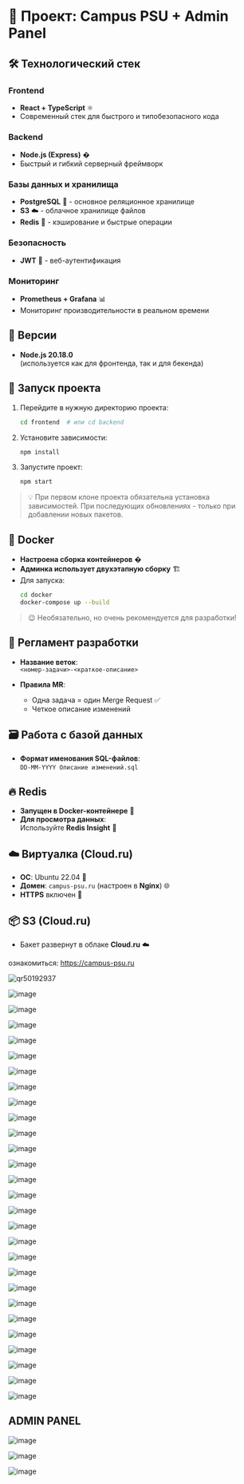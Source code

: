
# 🚀 Проект: Campus PSU + Admin Panel

## 🛠 Технологический стек

### Frontend
- **React + TypeScript** ⚛️  
- Современный стек для быстрого и типобезопасного кода

### Backend
- **Node.js (Express)** �  
- Быстрый и гибкий серверный фреймворк

### Базы данных и хранилища
- **PostgreSQL** 🐘 - основное реляционное хранилище
- **S3** ☁️ - облачное хранилище файлов
- **Redis** 🧠 - кэширование и быстрые операции

### Безопасность
- **JWT** 🔑 - веб-аутентификация

### Мониторинг
- **Prometheus + Grafana** 📊  
- Мониторинг производительности в реальном времени

## 📌 Версии

- **Node.js 20.18.0**  
  (используется как для фронтенда, так и для бекенда)  

## 🚀 Запуск проекта

1. Перейдите в нужную директорию проекта:
   ```bash
   cd frontend  # или cd backend
   ```
2. Установите зависимости:
   ```bash
   npm install
   ```
3. Запустите проект:
   ```bash
   npm start
   ```

> 💡 При первом клоне проекта обязательна установка зависимостей. При последующих обновлениях - только при добавлении новых пакетов.

## 🐳 Docker

- **Настроена сборка контейнеров** �
- **Админка использует двухэтапную сборку** 🏗
- Для запуска:
  ```bash
  cd docker
  docker-compose up --build
  ```

> 😉 Необязательно, но очень рекомендуется для разработки!

## 🔄 Регламент разработки

- **Название веток**:  
  `<номер-задачи>-<краткое-описание>`  
  
- **Правила MR**:  
  - Одна задача = один Merge Request ✅  
  - Четкое описание изменений


## 🗃 Работа с базой данных

- **Формат именования SQL-файлов**:  
  `DD-MM-YYYY Описание изменений.sql`

## 🔥 Redis

- **Запущен в Docker-контейнере** 🐳
- **Для просмотра данных**:  
  Используйте **Redis Insight** 👀

## ☁️ Виртуалка (Cloud.ru)  

- **ОС**: Ubuntu 22.04 🐧  
- **Домен**: `campus-psu.ru` (настроен в **Nginx**) 🌐  
- **HTTPS** включен 🔐  

## 📦 S3 (Cloud.ru)  

- Бакет развернут в облаке **Cloud.ru** ☁️

ознакомиться: https://campus-psu.ru

![qr50192937](https://github.com/user-attachments/assets/dae800a1-e73b-421b-b653-9a0d80c89e4d)


![image](https://github.com/user-attachments/assets/2a03e287-29ff-4748-a824-6e54c8534f17)

![image](https://github.com/user-attachments/assets/d077a746-01b2-4f11-b93d-39431794e12b)

![image](https://github.com/user-attachments/assets/6f64c966-a051-46ca-9eb6-0fe9891b4e2f)

![image](https://github.com/user-attachments/assets/ef2ada15-f310-46d4-a2ea-514c0dff51f2)

![image](https://github.com/user-attachments/assets/4414c0bf-9198-4ff9-8204-9daf2f997321)

![image](https://github.com/user-attachments/assets/fd156023-9103-48bc-a6da-ec6354e2307f)

![image](https://github.com/user-attachments/assets/f219370c-25c7-41e8-87c7-cc7eaafb3722)

![image](https://github.com/user-attachments/assets/d5c2b956-70ec-443e-8eec-41eadd170da8)

![image](https://github.com/user-attachments/assets/c22e08f5-3f44-43a1-b983-24a82f3e2708)

![image](https://github.com/user-attachments/assets/636308fc-bc76-47c7-acfc-e094ebe8a401)

![image](https://github.com/user-attachments/assets/e3aa5fb7-c934-4897-a711-971ebea578d2)

![image](https://github.com/user-attachments/assets/a110834e-3608-4ae0-8d38-480cff75f7e1)

![image](https://github.com/user-attachments/assets/4d10d6c8-9774-4ff4-9eec-5894fda29d8a)

![image](https://github.com/user-attachments/assets/7fdcd270-75e3-484e-bb93-b5e4e164f7dc)

![image](https://github.com/user-attachments/assets/15f2e849-f924-47b4-8e62-b8c6e647c397)

![image](https://github.com/user-attachments/assets/bdd945fc-8926-4dc5-b5f1-18759a5b4868)

![image](https://github.com/user-attachments/assets/4de727b3-c5c0-420d-ac0c-e4a3f7b1b661)

![image](https://github.com/user-attachments/assets/5a6a6b21-2c73-4605-b14e-298a53d8bb5f)

![image](https://github.com/user-attachments/assets/92001312-2adb-4160-a8cd-1ac4883a08b8)

![image](https://github.com/user-attachments/assets/064b4579-7a3d-4f7a-8914-a507e7ca361c)

![image](https://github.com/user-attachments/assets/fac6142f-4851-43e7-b631-5e8bf94c1226)

![image](https://github.com/user-attachments/assets/37f81430-d571-4b95-bd36-ec17903ded49)

![image](https://github.com/user-attachments/assets/8510ef82-1ad3-4555-b9bb-666ba9db2511)

![image](https://github.com/user-attachments/assets/64b17ac3-00bc-4ebc-9232-92647608c292)

![image](https://github.com/user-attachments/assets/0430e9d7-9010-4600-b56c-9789f90de12b)

![image](https://github.com/user-attachments/assets/7f4c19fa-5df4-4467-a8bb-19cdcacf366a)

![image](https://github.com/user-attachments/assets/22fec448-4018-41b8-88d2-3f07cd439bb4)

## ADMIN PANEL

![image](https://github.com/user-attachments/assets/3dd00b5a-d263-4d76-ad52-30b58a548c99)

![image](https://github.com/user-attachments/assets/3d341199-5d85-41f3-b215-e83bce901411)

![image](https://github.com/user-attachments/assets/8d55292c-2286-43ce-ab6e-54b3bfeade07)

